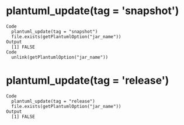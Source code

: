 # plantuml_update(tag = 'snapshot')

    Code
      plantuml_update(tag = "snapshot")
      file.exists(getPlantumlOption("jar_name"))
    Output
      [1] FALSE
    Code
      unlink(getPlantumlOption("jar_name"))

# plantuml_update(tag = 'release')

    Code
      plantuml_update(tag = "release")
      file.exists(getPlantumlOption("jar_name"))
    Output
      [1] FALSE

